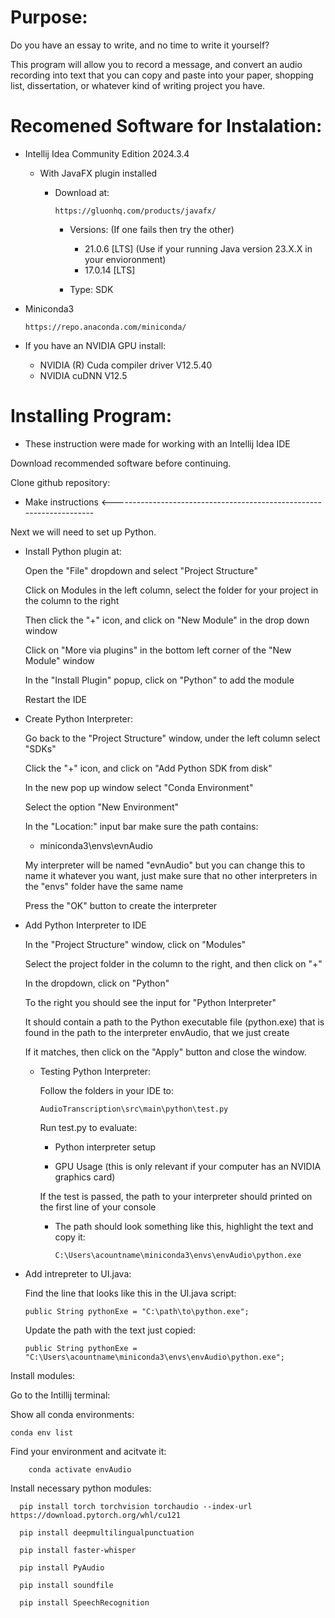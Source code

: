 # Purpose:

Do you have an essay to write, and no time to write it yourself?

This program will allow you to record a message, and convert an audio recording into text that you can copy and paste into your paper, shopping list, dissertation, or whatever kind of writing project you have.


# Recomened Software for Instalation:

- Intellij Idea Community Edition 2024.3.4
  - With JavaFX plugin installed
    
    - Download at:
    
          https://gluonhq.com/products/javafx/
    
      - Versions: (If one fails then try the other)
        - 21.0.6 [LTS] (Use if your running Java version 23.X.X in your envioronment)
        - 17.0.14 [LTS]
    
      - Type: SDK

- Miniconda3

      https://repo.anaconda.com/miniconda/

- If you have an NVIDIA GPU install:
  - NVIDIA (R) Cuda compiler driver V12.5.40
  - NVIDIA cuDNN V12.5


# Installing Program:

- These instruction were made for working with an Intellij Idea IDE

Download recommended software before continuing.

Clone github repository:

  * Make instructions <---------------------------------------------------------------------

Next we will need to set up Python.

- Install Python plugin at:

  Open the "File" dropdown and select "Project Structure"

  Click on Modules in the left column, select the folder for your project in the column to the right

  Then click the "+" icon, and click on "New Module" in the drop down window

  Click on "More via plugins" in the bottom left corner of the "New Module" window

  In the "Install Plugin" popup, click on "Python" to add the module

  Restart the IDE

- Create Python Interpreter:

  Go back to the "Project Structure" window, under the left column select "SDKs"

  Click the "+" icon, and click on "Add Python SDK from disk"

  In the new pop up window select "Conda Environment"

  Select the option "New Environment"

  In the "Location:" input bar make sure the path contains: 

  - miniconda3\envs\evnAudio
  
  My interpreter will be named "evnAudio" but you can change this to name it whatever you want, just make sure that no other interpreters in the "envs" folder have the same name

  Press the "OK" button to create the interpreter

- Add Python Interpreter to IDE

  In the "Project Structure" window, click on "Modules"

  Select the project folder in the column to the right, and then click on "+"

  In the dropdown, click on "Python"

  To the right you should see the input for "Python Interpreter"

  It should contain a path to the Python executable file (python.exe) that is found in the path to the interpreter envAudio, that we just create

  If it matches, then click on the "Apply" button and close the window.

  - Testing Python Interpreter:

    Follow the folders in your IDE to:

        AudioTranscription\src\main\python\test.py

    Run test.py to evaluate:

    - Python interpreter setup
      
    - GPU Usage (this is only relevant if your computer has an NVIDIA graphics card)

    If the test is passed, the path to your interpreter should printed on the first line of your console

    - The path should look something like this, highlight the text and copy it:

          C:\Users\acountname\miniconda3\envs\envAudio\python.exe

- Add intrepreter to UI.java:

  Find the line that looks like this in the UI.java script:

      public String pythonExe = "C:\path\to\python.exe";

  Update the path with the text just copied:

      public String pythonExe = "C:\Users\acountname\miniconda3\envs\envAudio\python.exe";

Install modules:

Go to the Intillij terminal:

Show all conda environments:

    conda env list

Find your environment and acitvate it:

        conda activate envAudio

  Install necessary python modules:

      pip install torch torchvision torchaudio --index-url https://download.pytorch.org/whl/cu121

      pip install deepmultilingualpunctuation

      pip install faster-whisper

      pip install PyAudio

      pip install soundfile

      pip install SpeechRecognition
